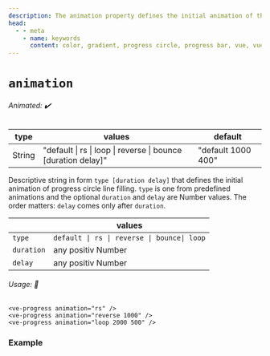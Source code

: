 ```yaml
---
description: The animation property defines the initial animation of the progress circle line.
head:
  - - meta
    - name: keywords
      content: color, gradient, progress circle, progress bar, vue, vue3, vuejs, vue.js, dash, dashed, line
---
```


# `animation`

###### Animated: ✔️

| type   | values                                                        | default            |
|--------|---------------------------------------------------------------|--------------------|
| String | "default \| rs \| loop \| reverse \| bounce [duration delay]" | "default 1000 400" |

Descriptive string in form `type [duration delay]` that defines the initial animation of progress circle line filling. 
`type` is one from predefined animations and the optional `duration` and `delay` are Number values.
The order matters: `delay` comes only after `duration`.


|            | values                                      |
|------------|---------------------------------------------|
| `type`     | `default \| rs \| reverse \| bounce\| loop` |
| `duration` | any positiv Number                          |
| `delay  `  | any positiv Number                          |

###### Usage: 📜

```vue
<ve-progress animation="rs" />
<ve-progress animation="reverse 1000" />
<ve-progress animation="loop 2000 500" />
```

### Example

<script setup>
  import AnimationBasic from "../../.vitepress/theme/Guide/Animation/AnimationBasic.vue";
</script>

<p>

<AnimationBasic>
<template #code="{ animation, progress }">

```js-vue
<template>
  <ve-progress animation="{{animation}}" :progress="{{progress}}"/>
</template>
```

</template>
</AnimationBasic>

</p>
